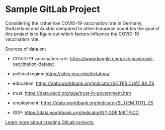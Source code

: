 # Sample GitLab Project

Considering the rather low COVID-19 vaccination rate in Germany, Switzerland and Austria compared to other European countries the goal of this project is to figure out which factors influence the COVID-19 vaccination rate.

Sources of data on:

- COVID-19 vaccination rate:
https://www.kaggle.com/rsrishav/covid-vaccination-dataset

- political regime
https://sites.psu.edu/dictators/

- education:
https://data.worldbank.org/indicator/SE.TER.CUAT.BA.ZS

- trust:
https://data.oecd.org/gga/trust-in-government.htm

- employment:
https://data.worldbank.org/indicator/SL.UEM.TOTL.ZS

- GDP:
https://data.worldbank.org/indicator/NY.GDP.MKTP.CD

[Learn more about creating GitLab projects.](https://docs.gitlab.com/ee/gitlab-basics/create-project.html)
